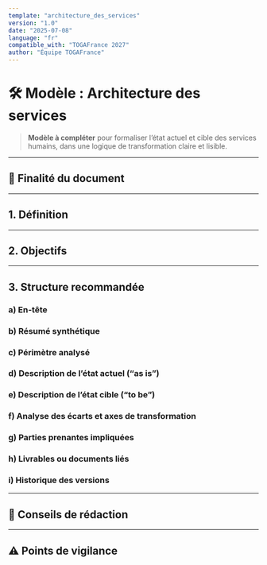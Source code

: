 ```yaml
---
template: "architecture_des_services"
version: "1.0"
date: "2025-07-08"
language: "fr"
compatible_with: "TOGAFrance 2027"
author: "Équipe TOGAFrance"
---
```


# 🛠️ Modèle : Architecture des services

> **Modèle à compléter** pour formaliser l’état actuel et cible des services humains, dans une logique de transformation claire et lisible.

---

## 🎯 Finalité du document

<!-- Résumer à quoi sert ce document, son rôle dans la transformation des services publics, sociaux ou privés -->

---

## 1. Définition

<!-- Définir ce qu’on entend ici par “architecture des services” -->

---

## 2. Objectifs

<!-- Détail des objectifs : clarté, cartographie, cible, transformations -->

---

## 3. Structure recommandée

### a) En-tête
<!-- Titre, version, auteur, date -->

### b) Résumé synthétique

### c) Périmètre analysé

### d) Description de l’état actuel (“as is”)

### e) Description de l’état cible (“to be”)

### f) Analyse des écarts et axes de transformation

### g) Parties prenantes impliquées

### h) Livrables ou documents liés

### i) Historique des versions

---

## 🧠 Conseils de rédaction

<!-- Clarté, validation par les acteurs, éviter les organigrammes abstraits -->

---

## ⚠️ Points de vigilance

<!-- Oublis fréquents, angles morts, simplifications hasardeuses -->
